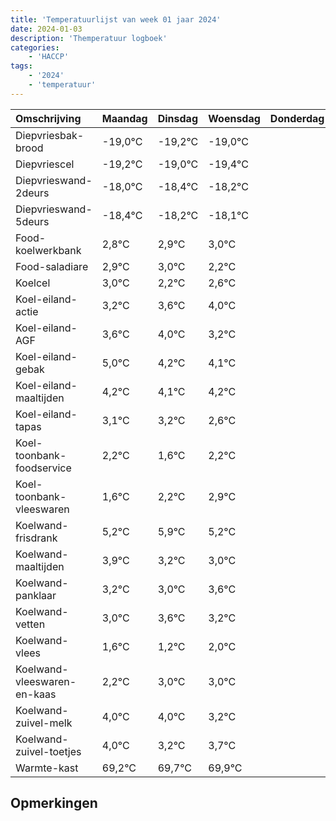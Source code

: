 ```yaml
---
title: 'Temperatuurlijst van week 01 jaar 2024'
date: 2024-01-03
description: 'Themperatuur logboek'
categories:
    - 'HACCP'
tags:
    - '2024'
    - 'temperatuur'
---
```

|Omschrijving|Maandag|Dinsdag|Woensdag|Donderdag|Vrijdag|Zaterdag|Zondag|
|:---|:---|:---|:---|:---|:---|:---|:---|
|Diepvriesbak-brood|-19,0°C|-19,2°C|-19,0°C| | | | |
|Diepvriescel|-19,2°C|-19,0°C|-19,4°C| | | | |
|Diepvrieswand-2deurs|-18,0°C|-18,4°C|-18,2°C| | | | |
|Diepvrieswand-5deurs|-18,4°C|-18,2°C|-18,1°C| | | | |
|Food-koelwerkbank|2,8°C|2,9°C|3,0°C| | | | |
|Food-saladiare|2,9°C|3,0°C|2,2°C| | | | |
|Koelcel|3,0°C|2,2°C|2,6°C| | | | |
|Koel-eiland-actie|3,2°C|3,6°C|4,0°C| | | | |
|Koel-eiland-AGF|3,6°C|4,0°C|3,2°C| | | | |
|Koel-eiland-gebak|5,0°C|4,2°C|4,1°C| | | | |
|Koel-eiland-maaltijden|4,2°C|4,1°C|4,2°C| | | | |
|Koel-eiland-tapas|3,1°C|3,2°C|2,6°C| | | | |
|Koel-toonbank-foodservice|2,2°C|1,6°C|2,2°C| | | | |
|Koel-toonbank-vleeswaren|1,6°C|2,2°C|2,9°C| | | | |
|Koelwand-frisdrank|5,2°C|5,9°C|5,2°C| | | | |
|Koelwand-maaltijden|3,9°C|3,2°C|3,0°C| | | | |
|Koelwand-panklaar|3,2°C|3,0°C|3,6°C| | | | |
|Koelwand-vetten|3,0°C|3,6°C|3,2°C| | | | |
|Koelwand-vlees|1,6°C|1,2°C|2,0°C| | | | |
|Koelwand-vleeswaren-en-kaas|2,2°C|3,0°C|3,0°C| | | | |
|Koelwand-zuivel-melk|4,0°C|4,0°C|3,2°C| | | | |
|Koelwand-zuivel-toetjes|4,0°C|3,2°C|3,7°C| | | | |
|Warmte-kast|69,2°C|69,7°C|69,9°C| | | | |

## Opmerkingen



